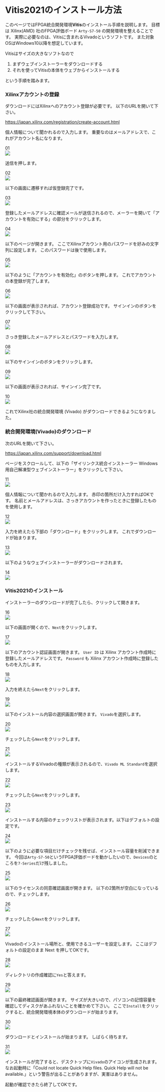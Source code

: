 # Vitis2021のインストール方法

このページではFPGA統合開発環境**Vitis**のインストール手順を説明します。
目標は Xilinx(AMD) 社のFPGA評価ボード `Arty-S7-50` の開発環境を整えることです。
実際に必要なのは、Vitisに含まれるVivadoというソフトです。
また対象OSはWindows10以降を想定しています。

Vitisはサイズの大きなソフトなので

1. まずウェブインストーラーをダウンロードする
2. それを使ってVitisの本体をウェブからインストールする

という手順を踏みます。

### Xilinxアカウントの登録

ダウンロードにはXilinxへのアカウント登録が必要です。
以下のURLを開いて下さい。

<https://japan.xilinx.com/registration/create-account.html>

個人情報について聞かれるので入力します。
重要なのはメールアドレスで、これがアカウント名になります。

01  
![ ](001.png)

送信を押します。

02  
![ ](002.png)

以下の画面に遷移すれば仮登録完了です。

03  
![ ](003.png)

登録したメールアドレスに確認メールが送信されるので、メーラーを開いて「アカウントを有効にする」の部分をクリックします。

04  
![ ](004.png)

以下のページが開きます。
ここでXilinxアカウント用のパスワードを好みの文字列に設定します。
このパスワードは後で使用します。

05  
![ ](005.png)

以下のように「アカウントを有効化」のボタンを押します。
これでアカウントの本登録が完了します。

06  
![ ](006.png)

以下の画面が表示されれば、アカウント登録成功です。
サインインのボタンをクリックして下さい。

07  
![ ](007.png)

さっき登録したメールアドレスとパスワードを入力します。

08  
![ ](008.png)

以下のサインインのボタンをクリックします。

09  
![ ](009.png)

以下の画面が表示されれば、サインイン完了です。

10  
![ ](010.png)

これでXilinx社の統合開発環境 (Vivado) がダウンロードできるようになりました。

### 統合開発環境(Vivado)のダウンロード

次のURLを開いて下さい。

<https://japan.xilinx.com/support/download.html>

ページをスクロールして、以下の「ザイリンクス統合インストーラー Windows用自己解凍型ウェブインストーラー」をクリックして下さい。

11  
![ ](011.png)

個人情報について聞かれるので入力します。
赤印の箇所だけ入力すればOKです。
名前とメールアドレスは、さっきアカウントを作ったときに登録したものを使用します。

12  
![ ](012.png)

入力を終えたら下部の「ダウンロード」をクリックします。
これでダウンロードが始まります。

13  
![ ](013.png)

以下のようなウェブインストーラーがダウンロードされます。

14  
![ ](014.png)

### Vitis2021のインストール

インストーラーのダウンロードが完了したら、クリックして開きます。

16  
![ ](016.png)

以下の画面が開くので、`Next`をクリックします。

17  
![ ](017.png)

以下のアカウント認証画面が開きます。
`User ID` は Xilinx アカウント作成時に登録したメールアドレスです。
`Password` も Xilinx アカウント作成時に登録したものを入力します。

18  
![ ](018.png)

入力を終えたら`Next`をクリックします。

19  
![ ](019.png)

以下のインストール内容の選択画面が開きます。
`Vivado`を選択します。

20  
![ ](020.png)

チェックしたら`Next`をクリックします。

21  
![ ](021.png)

インストールするVivadoの種類が表示されるので、`Vivado ML Standard`を選択します。

22  
![ ](022.png)

チェックしたら`Next`をクリックします。

23  
![ ](023.png)

インストールする内容のチェックリストが表示されます。以下はデフォルトの設定です。

24  
![ ](024.png)

以下のように必要な項目だけチェックを残せば、インストール容量を削減できます。
今回は`Arty-S7-50`というFPGA評価ボードを動かしたいので、`Devices`のところを`7-Series`だけ残しました。

25  
![ ](025.png)

以下のライセンスの同意確認画面が開きます。
以下の2箇所が空白になっているので、チェックします。

26  
![ ](026.png)

チェックしたら`Next`をクリックします。

27  
![ ](027.png)

Vivadoのインストール場所と、使用できるユーザーを設定します。
ここはデフォルトの設定のまま Next を押してOKです。

28  
![ ](028.png)

ディレクトリの作成確認に`Yes`と答えます。

29  
![ ](029.png)

以下の最終確認画面が開きます。
サイズが大きいので、パソコンの記憶容量を確認してディスクがあふれないことを確かめて下さい。
ここで`Install`をクリックすると、統合開発環境本体のダウンロードが始まります。

30  
![ ](030.png)

ダウンロードとインストールが始まります。
しばらく待ちます。

31  
![ ](031.png)

インストールが完了すると、デスクトップに`Vivado`のアイコンが生成されます。
なお起動時に「Could not locate Quick Help files. Quick Help will not be available.」という警告が出ることがありますが、実害はありません。

起動が確認できたら終了してOKです。

